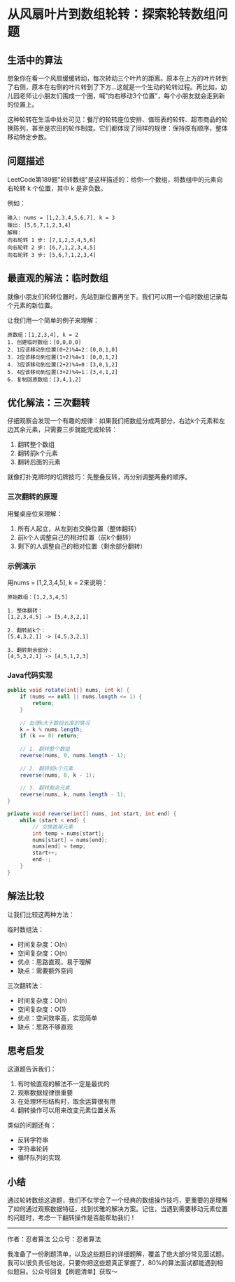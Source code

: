 # 从风扇叶片到数组轮转：探索轮转数组问题

## 生活中的算法
想象你在看一个风扇缓缓转动，每次转动三个叶片的距离。原本在上方的叶片转到了右侧，原本在右侧的叶片转到了下方...这就是一个生动的轮转过程。再比如，幼儿园老师让小朋友们围成一个圈，喊"向右移动3个位置"，每个小朋友就会走到新的位置上。

这种轮转在生活中处处可见：餐厅的轮转座位安排、值班表的轮转、超市商品的轮换陈列，甚至是农田的轮作制度。它们都体现了同样的规律：保持原有顺序，整体移动特定步数。

## 问题描述
LeetCode第189题"轮转数组"是这样描述的：给你一个数组，将数组中的元素向右轮转 k 个位置，其中 k 是非负数。

例如：
```
输入: nums = [1,2,3,4,5,6,7], k = 3
输出: [5,6,7,1,2,3,4]
解释:
向右轮转 1 步: [7,1,2,3,4,5,6]
向右轮转 2 步: [6,7,1,2,3,4,5]
向右轮转 3 步: [5,6,7,1,2,3,4]
```

## 最直观的解法：临时数组
就像小朋友们轮转位置时，先站到新位置再坐下。我们可以用一个临时数组记录每个元素的新位置。

让我们用一个简单的例子来理解：
```
原数组：[1,2,3,4], k = 2
1. 创建临时数组：[0,0,0,0]
2. 1应该移动到位置(0+2)%4=2：[0,0,1,0]
3. 2应该移动到位置(1+2)%4=3：[0,0,1,2]
4. 3应该移动到位置(2+2)%4=0：[3,0,1,2]
5. 4应该移动到位置(3+2)%4=1：[3,4,1,2]
6. 复制回原数组：[3,4,1,2]
```

## 优化解法：三次翻转
仔细观察会发现一个有趣的规律：如果我们把数组分成两部分，右边k个元素和左边其余元素，只需要三步就能完成轮转：
1. 翻转整个数组
2. 翻转前k个元素
3. 翻转后面的元素

就像打扑克牌时的切牌技巧：先整叠反转，再分别调整两叠的顺序。

### 三次翻转的原理
用餐桌座位来理解：
1. 所有人起立，从左到右交换位置（整体翻转）
2. 前k个人调整自己的相对位置（前k个翻转）
3. 剩下的人调整自己的相对位置（剩余部分翻转）

### 示例演示
用nums = [1,2,3,4,5], k = 2来说明：
```
原始数组：[1,2,3,4,5]

1. 整体翻转：
[1,2,3,4,5] -> [5,4,3,2,1]

2. 翻转前k个：
[5,4,3,2,1] -> [4,5,3,2,1]

3. 翻转剩余部分：
[4,5,3,2,1] -> [4,5,1,2,3]
```

### Java代码实现
```java
public void rotate(int[] nums, int k) {
    if (nums == null || nums.length <= 1) {
        return;
    }
    
    // 处理k大于数组长度的情况
    k = k % nums.length;
    if (k == 0) return;
    
    // 1. 翻转整个数组
    reverse(nums, 0, nums.length - 1);
    
    // 2. 翻转前k个元素
    reverse(nums, 0, k - 1);
    
    // 3. 翻转剩余元素
    reverse(nums, k, nums.length - 1);
}

private void reverse(int[] nums, int start, int end) {
    while (start < end) {
        // 交换首尾元素
        int temp = nums[start];
        nums[start] = nums[end];
        nums[end] = temp;
        start++;
        end--;
    }
}
```

## 解法比较
让我们比较这两种方法：

临时数组法：
- 时间复杂度：O(n)
- 空间复杂度：O(n)
- 优点：思路直观，易于理解
- 缺点：需要额外空间

三次翻转法：
- 时间复杂度：O(n)
- 空间复杂度：O(1)
- 优点：空间效率高，实现简单
- 缺点：思路不够直观

## 思考启发
这道题告诉我们：
1. 有时候直观的解法不一定是最优的
2. 观察数据规律很重要
3. 在处理环形结构时，取余运算很有用
4. 翻转操作可以用来改变元素位置关系

类似的问题还有：
- 反转字符串
- 字符串轮转
- 循环队列的实现

## 小结
通过轮转数组这道题，我们不仅学会了一个经典的数组操作技巧，更重要的是理解了如何通过观察数据特征，找到优雅的解决方案。记住，当遇到需要移动元素位置的问题时，考虑一下翻转操作是否能帮助我们！

---
作者：忍者算法
公众号：忍者算法

我准备了一份刷题清单，以及这些题目的详细题解，覆盖了绝大部分常见面试题。我可以很负责任地说，只要你把这些题真正掌握了，80%的算法面试都能遇到相似题目。公众号回复【刷题清单】获取～